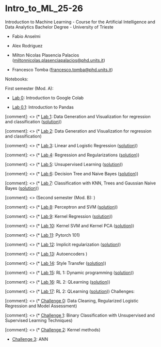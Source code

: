 # Intro_to_ML_25-26
Introduction to Machine Learning - Course for the Artificial Intelligence and Data Analytics Bachelor Degree - University of Trieste

 - Fabio Anselmi 

 - Alex Rodriguez 

 - Milton Nicolas Plasencia Palacios (miltonnicolas.plasenciapalacios@phd.units.it)

 - Francesco Tomba (francesco.tomba@phd.units.it)

Notebooks: 

First semester (Mod. A):

* [Lab 0](notebooks/Lab-0.IntroColab.ipynb): Introduction to Google Colab 

* [Lab 0.1](notebooks/Lab-0.1.IntroPandas.ipynb): Introduction to Pandas

[comment]: <> (* [Lab 1](notebooks/Lab_1.Data_generation_and_visualization_for_regression_and_classification.ipynb): Data Generation and Visualization for regression and classification ([solution](solved-notebooks/SOLVED-Lab_1.Data_generation_and_visualization_for_regression_and_classification.ipynb)))

[comment]: <> (* [Lab 2](notebooks/Lab-2.Polynomial_Regression_Bias_Variance.ipynb): Data Generation and Visualization for regression and classification)

[comment]: <> (* [Lab 3](notebooks/Lab-3.LinearLogisticRegression.ipynb): Linear and Logistic Regression ([solution](solved-notebooks/SOLVED-Lab_3_LinearLogisticRegression.ipynb)))

[comment]: <> (* [Lab 4](notebooks/Lab_4_RegressionAndRegularizations.ipynb): Regression and Regularizations ([solution](solved-notebooks/SOLVED-Lab-4.RegressionAndRegularizations.ipynb)))

[comment]: <> (* [Lab 5](notebooks/Lab_5_UnsupervisedLearning.ipynb): Unsupervised Learning ([solution](solved-notebooks/SOLVED-Lab_5_UnsupervisedLearning.ipynb)))

[comment]: <> (* [Lab 6](notebooks/Lab_6_DecisionTreeNaiveBayes.ipynb): Decision Tree and Naive Bayes ([solution](solved-notebooks/SOLVED_Lab_6_DecisionTreeNaiveBayes.ipynb)))

[comment]: <> (* [Lab 7](notebooks/Lab-7.KNNGaussianNaiveBayesTrees.ipynb): Classification with KNN, Trees and Gaussian Naive Bayes ([solution](solved-notebooks/SOLVED_Lab_7_KNNGaussianNaiveBayesTrees.ipynb)))

[comment]: <> (Second semester (Mod. B): )

[comment]: <> (* [Lab 8](notebooks/Lab-8.Perceptron_and_SVM.ipynb): Perceptron and SVM ([solution](solved-notebooks/SOLVED-Lab-8.Perceptron_and_SVM.ipynb)))

[comment]: <> (* [Lab 9](notebooks/Lab-9.Kernel_Regression.ipynb): Kernel Regression ([solution](solved-notebooks/SOLVED-Lab-9.Kernel_Regression.ipynb)))

[comment]: <> (* [Lab 10](notebooks/Lab-10.KernelPCA_KernelSVM.ipynb): Kernel SVM and Kernel PCA  ([solution](solved-notebooks/SOLVED-Lab-10.KernelPCA_KernelSVM.ipynb)))

[comment]: <> (* [Lab 11](notebooks/Lab-11.Pytorch_NN.ipynb): Pytorch 101)

[comment]: <> (* [Lab 12](notebooks/Lab-12.Implicit_regularization.ipynb): Implicit regularization ([solution](solved-notebooks/SOLVED-Lab-12.Implicit_regularization.ipynb)))

[comment]: <> (* [Lab 13](notebooks/Lab-13.Autoencoders.ipynb): Autoencoders )

[comment]: <> (* [Lab 14](notebooks/Lab-14.style_transfer.ipynb): Style Transfer ([solution](solved-notebooks/SOLVED-Lab-14.style_transfer.ipynb)))

[comment]: <> (* [Lab 15](notebooks/Lab-15.RL_Dynamic_programming.ipynb): RL 1: Dynamic programming  ([solution](solved-notebooks/SOLVED-Lab-15.RL_Dynamic_programming.ipynb)))

[comment]: <> (* [Lab 16](notebooks/Lab-16.RL_QLearning.ipynb): RL 2: QLearning ([solution](solved-notebooks/SOLVED-Lab-16.RL_QLearning.ipynb)))

[comment]: <> (* [Lab 17](notebooks/Lab-17.RL_DeepQLearning.ipynb): RL 2: QLearning ([solution](solved-notebooks/SOLVED-Lab-17.RL_DeepQLearning.ipynb)))
Challenges:

[comment]: <> (* [Challenge 0](challenges/challenge_zero.ipynb): Data Cleaning, Regularized Logistic Regression and Model Assessment)

[comment]: <> (* [Challenge 1](challenges/challenge-one.ipynb): Binary Classification with Unsupervised and Supervised Learning Techniques)

[comment]: <> (* [Challenge 2](challenges/challenge-two.ipynb): Kernel methods)

* [Challenge 3](challenges/challenge-three.ipynb): ANN
